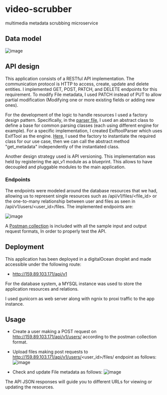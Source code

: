 # video-scrubber
multimedia metadata scrubbing microservice

## Data model

![image](https://user-images.githubusercontent.com/37352122/133807312-1481d302-e48f-4a20-8030-ccc73b4fcd89.png)


## API design
This application consists of a RESTful API implementation. The communication protocol is HTTP to access, create, update and delete entities. I implemented GET, POST, PATCH, and DELETE endpoints for this requirement. To modify File metadata, I used PATCH instead of PUT to allow partial modification (Modifying one or more existing fields or adding new ones).

For the development of the logic to handle resources I used a factory design pattern. Specifically, in the [parser file](flaskapp/api_v1/parser.py), I used an abstract class to define a base for common parsing classes (each using different engine for example). For a specific implementation, I created ExiftoolParser which uses ExifTool as the engine. [Here](flaskapp/api_v1/routes.py), I used the factory to instantiate the required class for our use case, then we can call the abstract method "get_metadata" independently of the instantiated class.

Another design strategy used is API versioning. This implementation was held by registering the api_v1 module as a blueprint. This allows to have decoupled and pluggable modules to the main application.

### Endpoints
The endpoints were modeled around the database resources that we had, allowing us to represent single resources such as /api/v1/files/<file_id> or the one-to-many relationship between user and files as seen in /api/v1/users/<user_id>/files. The implemented endpoints are:

![image](https://user-images.githubusercontent.com/37352122/133819186-913c1167-c535-46b2-ad75-4d8fe31eeabc.png)


A [Postman collection](postman/VideoScrapper.postman_collection.json) is included with all the sample input and output request formats, In order to properly test the API.

## Deployment

This application has been deployed in a digitalOcean droplet and made accessible under the following route:
- http://159.89.103.171/api/v1

For the database system, a MYSQL instance was used to store the application resources and relations.

I used gunicorn as web server along with ngnix to proxi traffic to the app instance.

## Usage
- Create a user making a POST request on http://159.89.103.171/api/v1/users/ according to the postman collection format.
- Upload files making post requests to http://159.89.103.171/api/v1/users/<user_id>/files/ endpoint as follows:
![image](https://user-images.githubusercontent.com/37352122/133867844-c745b432-f6d0-453f-8fbb-70ad61f358fd.png)

- Check and update File metadata as follows:
![image](https://user-images.githubusercontent.com/37352122/133867895-5b160744-a651-43c2-aa6f-f42d946c300c.png)


The API JSON responses will guide you to different URLs for viewing or updating the resources.

